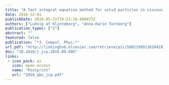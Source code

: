 ```yaml
---
title: "A fast integral equation method for solid particles in viscous flow using quadrature by expansion"
date: 2016-12-01
publishDate: 2019-05-31T19:23:26.880973Z
authors: ["Ludvig af Klinteberg", "Anna-Karin Tornberg"]
publication_types: ["2"]
abstract: ""
featured: false
publication: "*J. Comput. Phys.*"
url_pdf: "http://linkinghub.elsevier.com/retrieve/pii/S0021999116304181"
doi: "10.1016/j.jcp.2016.09.006"
links:
 - icon_pack: ai
   icon: open-access
   name: "Postprint"
   url: "2016_qbx_jcp.pdf"
---
```


